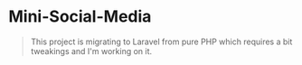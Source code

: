 # Mini-Social-Media

> This project is migrating to Laravel from pure PHP which requires a bit tweakings and I'm working on it.
